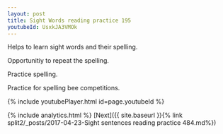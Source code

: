 ```yaml
---
layout: post
title: Sight Words reading practice 195
youtubeId: UsxkJA3VMOk
---
```

 
 
Helps to learn sight words and their spelling.

Opportunitiy to repeat the spelling. 

Practice spelling. 
 
Practice for spelling bee competitions. 
 
{% include youtubePlayer.html id=page.youtubeId %}
 
 
{% include analytics.html %} 
[Next]({{ site.baseurl }}{% link  split2/_posts/2017-04-23-Sight sentences reading practice 484.md%})
 
